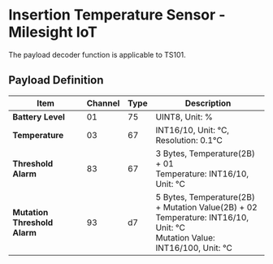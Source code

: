 # Insertion Temperature Sensor - Milesight IoT

The payload decoder function is applicable to TS101.

## Payload Definition

| **Item**                 | **Channel** | **Type** | **Description**                                                                 |
|--------------------------|-------------|----------|---------------------------------------------------------------------------------|
| **Battery Level**        | 01          | 75       | UINT8, Unit: %                                                                  |
| **Temperature**          | 03          | 67       | INT16/10, Unit: °C, Resolution: 0.1°C                                          |
| **Threshold Alarm**      | 83          | 67       | 3 Bytes, Temperature(2B) + 01<br>Temperature: INT16/10, Unit: °C               |
| **Mutation Threshold Alarm** | 93      | d7       | 5 Bytes, Temperature(2B) + Mutation Value(2B) + 02<br>Temperature: INT16/10, Unit: °C<br>Mutation Value: INT16/100, Unit: °C |